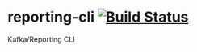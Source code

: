 # reporting-cli [![Build Status](https://travis-ci.org/eResearchSA/reporting-cli.svg)](https://travis-ci.org/eResearchSA/reporting-cli)
Kafka/Reporting CLI
